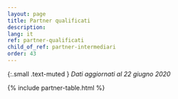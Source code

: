 ```yaml
---
layout: page
title: Partner qualificati
description: 
lang: it
ref: partner-qualificati
child_of_ref: partner-intermediari
order: 43
---
```

{:.small .text-muted }
_Dati aggiornati al 22 giugno 2020_

{% include partner-table.html %}
